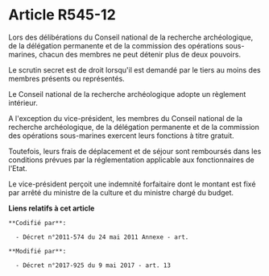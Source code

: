 # Article R545-12

Lors des délibérations du Conseil national de la recherche archéologique, de la délégation permanente et de la commission des
opérations sous-marines, chacun des membres ne peut détenir plus de deux pouvoirs.

Le scrutin secret est de droit lorsqu'il est demandé par le tiers au moins des membres présents ou représentés.

Le Conseil national de la recherche archéologique adopte un règlement intérieur.

A l'exception du vice-président, les membres du Conseil national de la recherche archéologique, de la délégation permanente
et de la commission des opérations sous-marines exercent leurs fonctions à titre gratuit.

Toutefois, leurs frais de déplacement et de séjour sont remboursés dans les conditions prévues par la réglementation
applicable aux fonctionnaires de l'Etat.

Le vice-président perçoit une indemnité forfaitaire dont le montant est fixé par arrêté du ministre de la culture et du
ministre chargé du budget.

**Liens relatifs à cet article**

	**Codifié par**:

	  - Décret n°2011-574 du 24 mai 2011 Annexe - art.

	**Modifié par**:

	  - Décret n°2017-925 du 9 mai 2017 - art. 13
